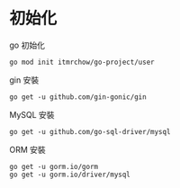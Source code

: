 # 初始化
go 初始化
```
go mod init itmrchow/go-project/user
```

gin 安裝
```
go get -u github.com/gin-gonic/gin
```

MySQL 安裝
```
go get -u github.com/go-sql-driver/mysql
```

ORM 安裝
```
go get -u gorm.io/gorm
go get -u gorm.io/driver/mysql
```